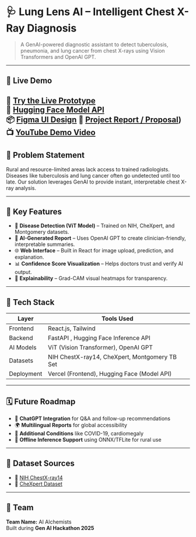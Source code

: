 
# 🩺 Lung Lens AI – Intelligent Chest X-Ray Diagnosis

> A GenAI-powered diagnostic assistant to detect tuberculosis, pneumonia, and lung cancer from chest X-rays using Vision Transformers and OpenAI GPT.

---

## 🚀 Live Demo

🔗 **[Try the Live Prototype](https://lung-lens.vercel.app)**  
🧠 **[Hugging Face Model API](https://api-inference.huggingface.co/models/asutoshp10/Lungs-disease)**  
📦 **[Figma UI Design](https://www.figma.com/design/As2nZvAjHGS5RWFWVl4hBF/LungLens?t=uHrEO4HMXtEj1h0j-0)**
📄 **[Project Report / Proposal](https://github.com/Animeshkbiswas/Ai-Alchemists_Animesh-Kumar-Biswas_Jazzee2025/blob/main/Ai%20Alchemists_Animesh%20Kumar%20Biswas_Jazzzee2025_Document.pdf))** 
📺 **[YouTube Demo Video](https://www.youtube.com/watch?v=dbXbSNWDIcA)**
---

## 🧠 Problem Statement

Rural and resource-limited areas lack access to trained radiologists. Diseases like tuberculosis and lung cancer often go undetected until too late. Our solution leverages GenAI to provide instant, interpretable chest X-ray analysis.

---

## 🎯 Key Features

- 🔬 **Disease Detection (ViT Model)** – Trained on NIH, CheXpert, and Montgomery datasets.
- 🧾 **AI-Generated Report** – Uses OpenAI GPT to create clinician-friendly, interpretable summaries.
- 🌐 **Web Interface** – Built in React for image upload, prediction, and explanation.
- 📊 **Confidence Score Visualization** – Helps doctors trust and verify AI output.
- 🧠 **Explainability** – Grad-CAM visual heatmaps for transparency.

---

## 🧰 Tech Stack

| Layer         | Tools Used                                   |
|--------------|-----------------------------------------------|
| Frontend     | React.js, Tailwind                            |
| Backend      | FastAPI , Hugging Face Inference API          |
| AI Models    | ViT (Vision Transformer), OpenAI GPT          |
| Datasets     | NIH ChestX-ray14, CheXpert, Montgomery TB Set |
| Deployment   | Vercel (Frontend), Hugging Face (Model API)   |

---

## 🗓️ Future Roadmap

- 🤖 **ChatGPT Integration** for Q&A and follow-up recommendations
- 🌍 **Multilingual Reports** for global accessibility
- 🏥 **Additional Conditions** like COVID-19, cardiomegaly
- 📶 **Offline Inference Support** using ONNX/TFLite for rural use

---

## 🧪 Dataset Sources

- 📂 [NIH ChestX-ray14](https://www.kaggle.com/datasets/nih-chest-xrays/data/data)
- 📂 [CheXpert Dataset](https://www.kaggle.com/datasets/mimsadiislam/chexpert)

---

## 🙌 Team

**Team Name:** AI Alchemists  
Built during **Gen AI Hackathon 2025**
